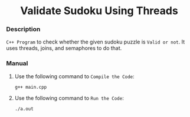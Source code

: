 <h1 align="center">Validate Sudoku Using Threads</h1>

### Description
`C++ Program` to check whether the given sudoku puzzle is `Valid or not`. It uses threads, joins, and semaphores to do that.

### Manual
1) Use the following command to `Compile the Code`:
    ```
    g++ main.cpp
    ```

2) Use the following command to `Run the Code`:
    ```
    ./a.out
    ```
